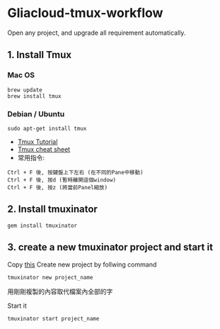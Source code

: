 # Gliacloud-tmux-workflow

Open any project, and upgrade all requirement automatically.

## 1. Install Tmux

### Mac OS


```
brew update
brew install tmux
```

### Debian / Ubuntu

```
sudo apt-get install tmux
```

* [Tmux Tutorial](https://www.youtube.com/watch?v=nD6g-rM5Bh0&list=PLbkWnfz63JbWlZSq964DCMW64dM06_qht)
* [Tmux cheat sheet](https://gist.github.com/henrik/1967800/)
* 常用指令:
```
Ctrl + F 後, 按鍵盤上下左右 (在不同的Pane中移動)
Ctrl + F 後, 按d (暫時離開這個window)
Ctrl + F 後, 按z (將當前Panel縮放)
```

## 2. Install tmuxinator

```
gem install tmuxinator
```

## 3. create a new tmuxinator project and start it

Copy [this](https://github.com/JMCFTW/Gliacloud-tmux-workflow/blob/master/tmuxinator_project_studio.txt/)
Create new project by follwing command
```
tmuxinator new project_name
```
用剛剛複製的內容取代檔案內全部的字

Start it 
```
tmuxinator start project_name
```




